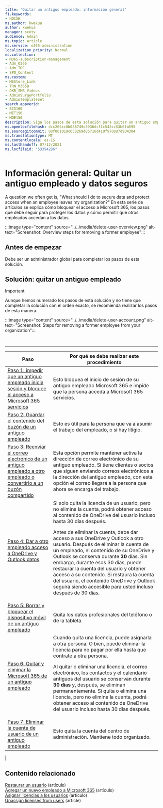 ```yaml
---
title: 'Quitar un antiguo empleado: información general'
f1.keywords:
- NOCSH
ms.author: kwekua
author: kwekua
manager: scotv
audience: Admin
ms.topic: article
ms.service: o365-administration
localization_priority: Normal
ms.collection:
- M365-subscription-management
- Adm_O365
- Adm_TOC
- SPO_Content
ms.custom:
- MSStore_Link
- TRN_M365B
- OKR_SMB_Videos
- AdminSurgePortfolio
- AdminTemplateSet
search.appverid:
- BCS160
- MET150
- MOE150
description: Siga los pasos de esta solución para quitar un antiguo empleado Microsoft 365 proteger los datos de su organización.
ms.openlocfilehash: dcc206cc0b088749c3936dcf1c548cc83b6fa595
ms.sourcegitcommit: 00f001019c653269d85718d410f970887d904304
ms.translationtype: MT
ms.contentlocale: es-ES
ms.lasthandoff: 07/12/2021
ms.locfileid: "53394296"
---
```

# <a name="overview-remove-a-former-employee-and-secure-data"></a>Información general: Quitar un antiguo empleado y datos seguros

A question we often get is, "What should I do to secure data and protect access when an employee leaves my organization?" En esta serie de artículos se explica cómo bloquear el acceso a Microsoft 365, los pasos que debe seguir para proteger los datos y cómo permitir que otros empleados accedan a los datos.

:::image type="content" source="../../media/delete-user-overview.png" alt-text="Screenshot: Overview steps for removing a former employee":::

## <a name="before-you-begin"></a>Antes de empezar

Debe ser un administrador global para completar los pasos de esta solución.

## <a name="solution-remove-a-former-employee"></a>Solución: quitar un antiguo empleado

> [!IMPORTANT]
> Aunque hemos numerado los pasos de esta solución y no tiene que completar la solución con el orden exacto, se recomienda realizar los pasos de esta manera.

:::image type="content" source="../../media/delete-user-account.png" alt-text="Screenshot: Steps for removing a former employee from your organization":::

<br>

****

|Paso|Por qué se debe realizar este procedimiento|
|---|---|
|[Paso 1: impedir que un antiguo empleado inicia sesión y bloquee el acceso a Microsoft 365 servicios](remove-former-employee-step-1.md)|Esto bloquea el inicio de sesión de su antiguo empleado Microsoft 365 e impide que la persona acceda a Microsoft 365 servicios.|
|[Paso 2: Guardar el contenido del buzón de un antiguo empleado](remove-former-employee-step-2.md)|Esto es útil para la persona que va a asumir el trabajo del empleado, o si hay litigio.|
|[Paso 3: Reenviar el correo electrónico de un antiguo empleado a otro empleado o convertirlo a un buzón compartido](remove-former-employee-step-3.md)|Esta opción permite mantener activa la dirección de correo electrónico de su antiguo empleado. Si tiene clientes o socios que siguen enviando correos electrónicos a la dirección del antiguo empleado, con esta opción el correo llegará a la persona que ahora se encarga del trabajo.|
|[Paso 4: Dar a otro empleado acceso a OneDrive y Outlook datos](remove-former-employee-step-4.md)|Si solo quita la licencia de un usuario, pero no elimina la cuenta, podrá obtener acceso al contenido de OneDrive del usuario incluso hasta 30 días después. <p> Antes de eliminar la cuenta, debe dar acceso a sus OneDrive y Outlook a otro usuario. Después de eliminar la cuenta de un empleado, el contenido de su OneDrive y Outlook se conserva durante **30** días. Sin embargo, durante esos 30 días, puede restaurar la cuenta del usuario y obtener acceso a su contenido. Si restaura la cuenta del usuario, el contenido OneDrive y Outlook seguirá siendo accesible para usted incluso después de 30 días.|
|[Paso 5: Borrar y bloquear el dispositivo móvil de un antiguo empleado](remove-former-employee-step-5.md)|Quita los datos profesionales del teléfono o de la tableta.|
|[Paso 6: Quitar y eliminar la Microsoft 365 de un antiguo empleado](remove-former-employee-step-6.md)|Cuando quita una licencia, puede asignarla a otra persona. O bien, puede eliminar la licencia para no pagar por ella hasta que contrate a otra persona.  <p> Al quitar o eliminar una licencia, el correo electrónico, los contactos y el calendario antiguos del usuario se conservan durante **30 días** y, después, se eliminan permanentemente. Si quita o elimina una licencia, pero no elimina la cuenta, podrá obtener acceso al contenido de OneDrive del usuario incluso hasta 30 días después.  |
|[Paso 7: Eliminar la cuenta de usuario de un antiguo empleado](remove-former-employee-step-7.md)|Esto quita la cuenta del centro de administración. Mantiene todo organizado.|
|

## <a name="related-content"></a>Contenido relacionado

[Restaurar un usuario](restore-user.md) (artículo)\
[Agregar un nuevo empleado a Microsoft 365](add-new-employee.md) (artículo)\
[Asignar licencias a los usuarios](../manage/assign-licenses-to-users.md) (artículo)\
[Unassign licenses from users](../manage/remove-licenses-from-users.md) (article)
